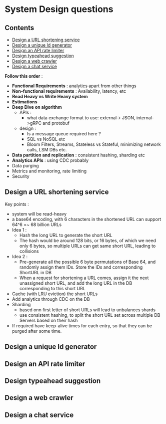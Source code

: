# System Design questions
## Contents
* [Design a URL shortening service](#design-a-url-shortening-service)
* [Design a unique Id generator](#design-a-unique-id-generator)
* [Design an API rate limiter](#design-an-api-rate-limiter)
* [Design typeahead suggestion](#design-typeahead-suggestion)
* [Design a web crawler](#design-a-web-crawler)
* [Design a chat service](#design-a-chat-service)

**Follow this order** : 
* **Functional Requirements** : analytics apart from other things
* **Non-functional requirements** : Availability, latency, etc
* **Read Heavy vs Write Heavy system**
* **Estimations**
* **Deep Dive on algorithm**
  - APIs  :
    - what data exchange format to use: external-> JSON, internal->gRPC and protobuf
  - design : 
    - Is a message queue required here ? 
    - SQL vs NoSQL etc
    - Bloom Filters, Streams, Stateless vs Stateful, minimizing network calls, LSM DBs etc.
* **Data partition and replication** : consistent hashing, sharding etc
* **Analytics APIs** : using CDC probably
* Data purging
* Metrics and monitoring, rate limiting
* Security

## Design a URL shortening service
Key points : 
- system will be read-heavy
- a base64 encoding, with 6 characters in the shortened URL can support 64^6 =~ 68 billion URLs
- Idea 1 : 
  - Hash the long URL to generate the short URL
  - The hash would be around 128 bits, or 16 bytes, of which we need only 6 bytes, so multiple URLs can get same short URL, leading to collisions
- Idea 2 : 
  - Pre-generate all the possible 6 byte permutations of Base 64, and randomly assign them IDs. Store the IDs and corresponding ShortURL in DB
  - When a request for shortening a URL comes, assign it the next unassigned short URL, and add the long URL in the DB corresponding to this short URL
- Cache (with LRU eviction) the short URLs
- Add analytics through CDC on the DB
- Sharding
  - based onn first letter of short URLs will lead to unbalances shards
  - use consistent hashing, to split the short URL set across multiple DB Servers based on their hash
- If required have keep-alive times for each entry, so that they can be purged after some time.


## Design a unique Id generator

## Design an API rate limiter

## Design typeahead suggestion

## Design a web crawler

## Design a chat service
